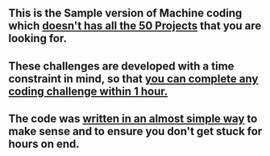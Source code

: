 ## This is the Sample version of Machine coding which <ins>doesn't has all the 50 Projects</ins> that you are looking for.

## These challenges are developed with a time constraint in mind, so that <ins>you can complete any coding challenge within 1 hour.</ins>

## The code was <ins>written in an almost simple way</ins> to make sense and to ensure you don't get stuck for hours on end.